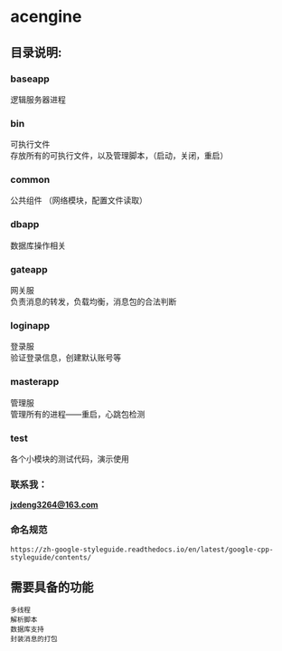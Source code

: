 # acengine

## 目录说明:
### baseapp  
逻辑服务器进程  

### bin   
可执行文件  
存放所有的可执行文件，以及管理脚本，（启动，关闭，重启）  

### common  
公共组件 （网络模块，配置文件读取）  

### dbapp  
数据库操作相关  

### gateapp     
网关服   
负责消息的转发，负载均衡，消息包的合法判断  

### loginapp   
登录服  
验证登录信息，创建默认账号等  


### masterapp   
管理服  
管理所有的进程——重启，心跳包检测  

### test  
各个小模块的测试代码，演示使用  

### 联系我：  
**jxdeng3264@163.com**   


### 命名规范
	https://zh-google-styleguide.readthedocs.io/en/latest/google-cpp-styleguide/contents/

## 需要具备的功能

	多线程
	解析脚本
	数据库支持	
	封装消息的打包
